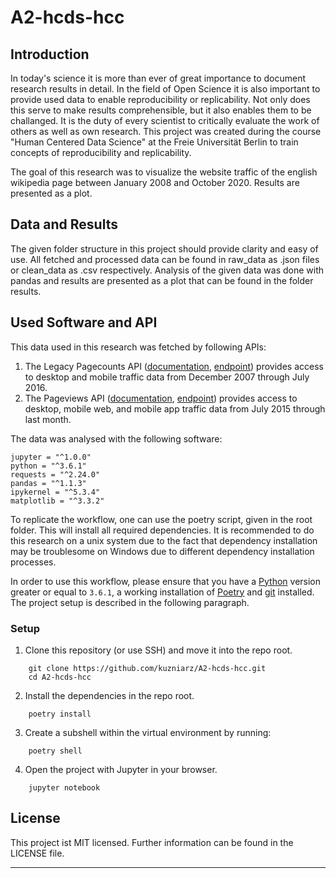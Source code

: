 # A2-hcds-hcc

## Introduction
In today's science it is more than ever of great importance to document research results in detail. In the field of Open Science it is also important to provide used data to enable reproducibility or replicability. Not only does this serve to make results comprehensible, but it also enables them to be challanged. It is the duty of every scientist to critically evaluate the work of others as well as own research. This project was created during the course "Human Centered Data Science" at the Freie Universität Berlin to train concepts of reproducibility and replicability. 

The goal of this research was to visualize the website traffic of the english wikipedia page between January 2008 and October 2020. Results are presented as a plot.

## Data and Results
The given folder structure in this project should provide clarity and easy of use. All fetched and processed data can be found in raw_data as .json files or clean_data as .csv respectively. Analysis of the given data was done with pandas and results are presented as a plot that can be found in the folder results.

## Used Software and API
This data used in this research was fetched by following APIs:
1. The Legacy Pagecounts API ([documentation](https://wikitech.wikimedia.org/wiki/Analytics/AQS/Legacy_Pagecounts), [endpoint](https://wikimedia.org/api/rest_v1/#/Pagecounts_data_(legacy)/get_metrics_legacy_pagecounts_aggregate_project_access_site_granularity_start_end)) provides access to desktop and mobile traffic data from December 2007 through July 2016.
2. The Pageviews API ([documentation](https://wikitech.wikimedia.org/wiki/Analytics/AQS/Pageviews), [endpoint](https://wikimedia.org/api/rest_v1/#/Pageviews_data/get_metrics_pageviews_aggregate_project_access_agent_granularity_start_end)) provides access to desktop, mobile web, and mobile app traffic data from July 2015 through last month.

The data was analysed with the following software:
```
jupyter = "^1.0.0"
python = "^3.6.1"
requests = "^2.24.0"
pandas = "^1.1.3"
ipykernel = "^5.3.4"
matplotlib = "^3.3.2"
```
To replicate the workflow, one can use the poetry script, given in the root folder. This will install all required dependencies. It is recommended to do this research on a unix system due to the fact that dependency installation may be troublesome on Windows due to different dependency installation processes.

In order to use this workflow, please ensure that you have a [Python][1] version greater or equal to `3.6.1`, a working installation of [Poetry][2] and [git][3] installed. The project setup is described in the following paragraph.

### Setup

1. Clone this repository (or use SSH) and move it into the repo root.
```
	git clone https://github.com/kuzniarz/A2-hcds-hcc.git
	cd A2-hcds-hcc
```
2. Install the dependencies in the repo root.
```
	poetry install
```
3. Create a subshell within the virtual environment by running:
```
	poetry shell
```
4. Open the project with Jupyter in your browser.
```
	jupyter notebook
```
## License
This project ist MIT licensed. Further information can be found in the LICENSE file.

---
[1]:  https://www.python.org/
[2]:	https://python-poetry.org/docs/
[3]:	https://git-scm.com/book/en/v2/Getting-Started-Installing-Git

